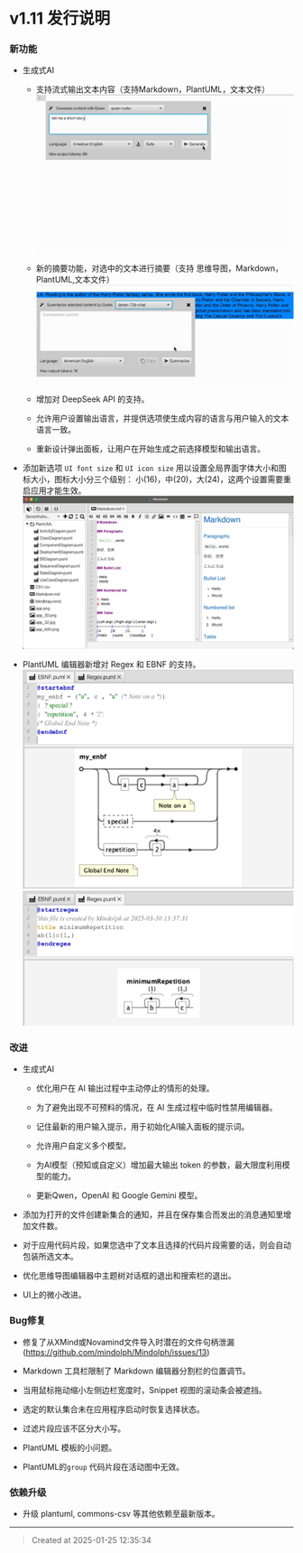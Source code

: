 # v1.11  发行说明

### 新功能

* 生成式AI  
	* 支持流式输出文本内容（支持Markdown，PlantUML，文本文件）
	![v1.11_genai_streaming.gif](v1.11_genai_streaming.gif)  
	* 新的摘要功能，对选中的文本进行摘要（支持 思维导图，Markdown，PlantUML,文本文件）
	![v1.11_genai_summarize.gif](v1.11_genai_summarize.gif)  

	* 增加对 DeepSeek API 的支持。

	* 允许用户设置输出语言，并提供选项使生成内容的语言与用户输入的文本语言一致。

	* 重新设计弹出面板，让用户在开始生成之前选择模型和输出语言。

* 添加新选项 `UI font size` 和 `UI icon size` 用以设置全局界面字体大小和图标大小，图标大小分三个级别： 小(16)，中(20)，大(24)，这两个设置需要重启应用才能生效。  
![v1.11_font_icon_size_options.jpg](v1.11_font_icon_size_options.jpg)  

* PlantUML 编辑器新增对 Regex 和 EBNF 的支持。
![v1.11_puml_ebnf.jpg](v1.11_puml_ebnf.jpg)  
![v1.11_puml_regex.jpg](v1.11_puml_regex.jpg)  

### 改进

* 生成式AI

	* 优化用户在 AI 输出过程中主动停止的情形的处理。

	* 为了避免出现不可预料的情况，在 AI 生成过程中临时性禁用编辑器。

	* 记住最新的用户输入提示，用于初始化AI输入面板的提示词。

	* 允许用户自定义多个模型。

	* 为AI模型（预知或自定义）增加最大输出 token 的参数，最大限度利用模型的能力。

	* 更新Qwen，OpenAI 和 Google Gemini 模型。

* 添加为打开的文件创建新集合的通知，并且在保存集合而发出的消息通知里增加文件数。

* 对于应用代码片段，如果您选中了文本且选择的代码片段需要的话，则会自动包装所选文本。

* 优化思维导图编辑器中主题树对话框的退出和搜索栏的退出。

* UI上的微小改进。

### Bug修复

* 修复了从XMind或Novamind文件导入时潜在的文件句柄泄漏(https://github.com/mindolph/Mindolph/issues/13)

* Markdown 工具栏限制了 Markdown 编辑器分割栏的位置调节。

* 当用鼠标拖动缩小左侧边栏宽度时，Snippet 视图的滚动条会被遮挡。 

* 选定的默认集合未在应用程序启动时恢复选择状态。

* 过滤片段应该不区分大小写。

* PlantUML 模板的小问题。

* PlantUML的`group` 代码片段在活动图中无效。

### 依赖升级

* 升级 plantuml, commons-csv 等其他依赖至最新版本。

---
> Created at 2025-01-25 12:35:34
